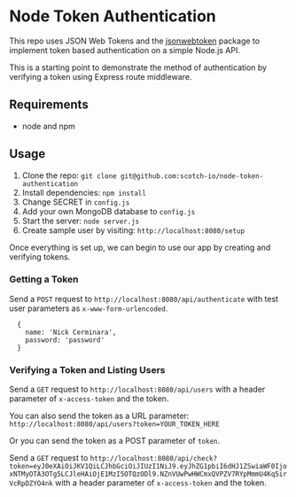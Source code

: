 # Node Token Authentication

This repo uses JSON Web Tokens and the [jsonwebtoken](https://github.com/auth0/node-jsonwebtoken) package to implement token based authentication on a simple Node.js API.

This is a starting point to demonstrate the method of authentication by verifying a token using Express route middleware.

## Requirements

- node and npm

## Usage

1. Clone the repo: `git clone git@github.com:scotch-io/node-token-authentication`
2. Install dependencies: `npm install`
3. Change SECRET in `config.js`
4. Add your own MongoDB database to `config.js`
5. Start the server: `node server.js`
6. Create sample user by visiting: `http://localhost:8080/setup`

Once everything is set up, we can begin to use our app by creating and verifying tokens.

### Getting a Token

Send a `POST` request to `http://localhost:8080/api/authenticate` with test user parameters as `x-www-form-urlencoded`. 

```
  {
    name: 'Nick Cerminara',
    password: 'password'
  }
```

### Verifying a Token and Listing Users

Send a `GET` request to `http://localhost:8080/api/users` with a header parameter of `x-access-token` and the token.

You can also send the token as a URL parameter: `http://localhost:8080/api/users?token=YOUR_TOKEN_HERE`

Or you can send the token as a POST parameter of `token`.


Send a `GET` request to `http://localhost:8080/api/check?token=eyJ0eXAiOiJKV1QiLCJhbGciOiJIUzI1NiJ9.eyJhZG1pbiI6dHJ1ZSwiaWF0IjoxNTMyOTA3OTg5LCJleHAiOjE1MzI5OTQzODl9.NZnVUwPwHWCmxQVPZV7RYpMmmU4Kq5irVcRpDZYO4nk` with a header parameter of `x-access-token` and the token.